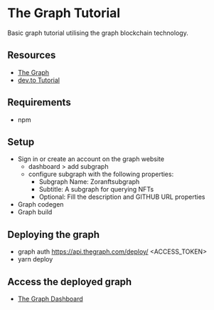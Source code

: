 # The Graph Tutorial
Basic graph tutorial utilising the graph blockchain technology.

## Resources
- [The Graph](https://thegraph.com/)
- [dev.to Tutorial](https://dev.to/dabit3/building-graphql-apis-on-ethereum-4poa)

## Requirements
- npm

## Setup
- Sign in or create an account on the graph website
  - dashboard > add subgraph
  - configure subgraph with the following properties:
    - Subgraph Name: Zoranftsubgraph
    - Subtitle: A subgraph for querying NFTs
    - Optional: Fill the description and GITHUB URL properties
- Graph codegen
- Graph build

## Deploying the graph
- graph auth https://api.thegraph.com/deploy/ <ACCESS_TOKEN>
- yarn deploy

## Access the deployed graph
- [The Graph Dashboard](https://thegraph.com/explorer/dashboard)